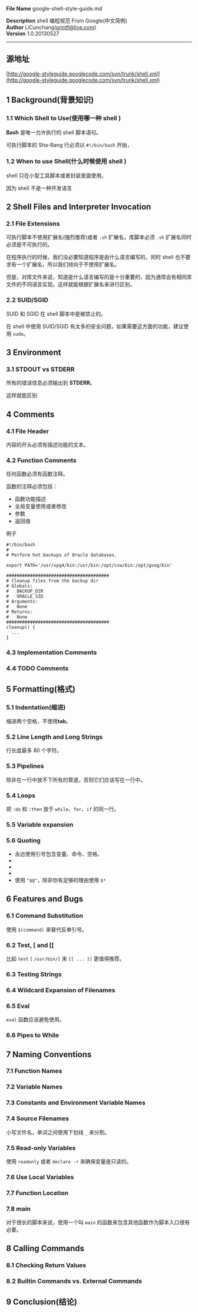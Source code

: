**File Name** google-shell-style-guide.md

**Description** shell 编程规范 From Google(中文简例)  
**Author** LiCunchang(printf@live.com)  
**Version** 1.0.20130527  

------

## 源地址

[http://google-styleguide.googlecode.com/svn/trunk/shell.xml](http://google-styleguide.googlecode.com/svn/trunk/shell.xml)

## 1 Background(背景知识)

### 1.1 Which Shell to Use(使用哪一种 shell )

**Bash** 是唯一允许执行的 shell 脚本语句。

可执行脚本的 Sha-Bang 行必须以 `#!/bin/bash` 开始，

### 1.2 When to use Shell(什么时候使用 shell )

shell 只在小型工具脚本或者封装里面使用。

因为 shell 不是一种开发语言

## 2 Shell Files and Interpreter Invocation

### 2.1 File Extensions

可执行脚本不使用扩展名(强烈推荐)或者 `.sh` 扩展名，库脚本必须 `.sh` 扩展名同时必须是不可执行的。

在程序执行的时候，我们没必要知道程序是由什么语言编写的，同时 shell 也不要求有一个扩展名，所以我们倾向于不使用扩展名。

但是，对库文件来说，知道是什么语言编写的是十分重要的，因为通常会有相同库文件的不同语言实现。这样就能根据扩展名来进行区别。

### 2.2 SUID/SGID

SUID 和 SGID 在 shell 脚本中是被禁止的。

在 shell 中使用 SUID/SGID 有太多的安全问题，如果需要这方面的功能，建议使用 `sudo`。

## 3 Environment

### 3.1 STDOUT vs STDERR

所有的错误信息必须输出到 **STDERR**。

这样就能区别

## 4 Comments

### 4.1 File Header

内容的开头必须有描述功能的文本。

### 4.2 Function Comments

任何函数必须有函数注释。

函数的注释必须包括：

* 函数功能描述
* 全局变量使用或者修改
* 参数
* 返回值

例子

    #!/bin/bash
    #
    # Perform hot backups of Oracle databases.

    export PATH='/usr/xpg4/bin:/usr/bin:/opt/csw/bin:/opt/goog/bin'

    #######################################
    # Cleanup files from the backup dir
    # Globals:
    #   BACKUP_DIR
    #   ORACLE_SID
    # Arguments:
    #   None
    # Returns:
    #   None
    #######################################
    cleanup() {
      ...
    }

### 4.3 Implementation Comments



### 4.4 TODO Comments


## 5 Formatting(格式)

### 5.1 Indentation(缩进)

缩进两个空格，不使用**tab**。


### 5.2 Line Length and Long Strings

行长度最多 80 个字符。



### 5.3 Pipelines

除非在一行中放不下所有的管道，否则它们应该写在一行中。

### 5.4 Loops

把 `:do` 和 `:then` 放于 `while`、`for`、`if` 的同一行。


### 5.5 Variable expansion


### 5.6 Quoting

* 永远使用引号包含变量、命令、空格、
* 
*
* 
* 使用 `"$@"`，除非你有足够的理由使用 `$*`



## 6 Features and Bugs


### 6.1 Command Substitution

使用 `$(command)` 来替代反单引号。



### 6.2 Test, [ and [[

比起 `test` `[` `/usr/bin/[` 来 `[[ ... ]]` 更值得推荐。

### 6.3 Testing Strings


### 6.4 Wildcard Expansion of Filenames


### 6.5 Eval

`eval` 函数应该避免使用。

### 6.6 Pipes to While


## 7 Naming Conventions


### 7.1 Function Names



### 7.2 Variable Names


### 7.3 Constants and Environment Variable Names


### 7.4 Source Filenames

小写文件名，单词之间使用下划线 `_` 来分割。

### 7.5 Read-only Variables

使用 `readonly` 或者 `declare -r` 来确保变量是只读的。

### 7.6 Use Local Variables



### 7.7 Function Location



### 7.8 main

对于很长的脚本来说，使用一个叫 `main` 的函数来包含其他函数作为脚本入口很有必要。

## 8 Calling Commands


### 8.1 Checking Return Values


### 8.2 Builtin Commands vs. External Commands


## 9 Conclusion(结论)















